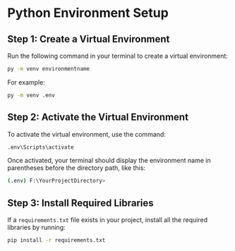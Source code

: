 # Python Environment Setup

## Step 1: Create a Virtual Environment
Run the following command in your terminal to create a virtual environment:

```bash
py -m venv environmentname
```

For example:
```bash
py -m venv .env
```

## Step 2: Activate the Virtual Environment
To activate the virtual environment, use the command:

```bash
.env\Scripts\activate
```

Once activated, your terminal should display the environment name in parentheses before the directory path, like this:

```bash
(.env) F:\YourProjectDirectory>
```

## Step 3: Install Required Libraries
If a `requirements.txt` file exists in your project, install all the required libraries by running:

```bash
pip install -r requirements.txt
```
